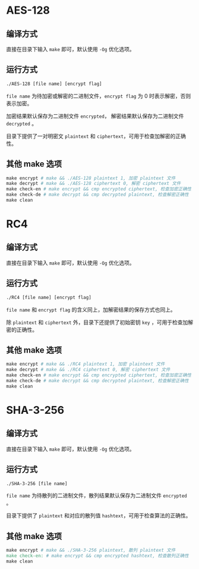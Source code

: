 # AES-128
## 编译方式
直接在目录下输入 `make` 即可，默认使用 `-Og` 优化选项。
## 运行方式
``` bash
./AES-128 [file name] [encrypt flag]
```
`file name` 为待加密或解密的二进制文件，`encrypt flag` 为 0 时表示解密，否则表示加密。

加密结果默认保存为二进制文件 `encrypted`， 解密结果默认保存为二进制文件 `decrypted` 。

目录下提供了一对明密文 `plaintext` 和 `ciphertext`，可用于检查加解密的正确性。
## 其他 make 选项
``` makefile
make encrypt # make && ./AES-128 plaintext 1, 加密 plaintext 文件
make decrypt # make && ./AES-128 ciphertext 0, 解密 ciphertext 文件
make check-en # make encrypt && cmp encrypted ciphertext, 检查加密正确性
make check-de # make decrypt && cmp decrypted plaintext, 检查解密正确性
make clean
```

# RC4
## 编译方式
直接在目录下输入 `make` 即可，默认使用 `-Og` 优化选项。
## 运行方式
``` bash
./RC4 [file name] [encrypt flag]
```
`file name` 和 `encrypt flag` 的含义同上，加解密结果的保存方式也同上。

除 `plaintext` 和 `ciphertext` 外，目录下还提供了初始密钥 `key` ，可用于检查加解密的正确性。
## 其他 make 选项
``` makefile
make encrypt # make && ./RC4 plaintext 1, 加密 plaintext 文件
make decrypt # make && ./RC4 ciphertext 0, 解密 ciphertext 文件
make check-en # make encrypt && cmp encrypted ciphertext, 检查加密正确性
make check-de # make decrypt && cmp decrypted plaintext, 检查解密正确性
make clean
```

# SHA-3-256
## 编译方式
直接在目录下输入 `make` 即可，默认使用 `-Og` 优化选项。
## 运行方式
``` bash
./SHA-3-256 [file name]
```
`file name` 为待散列的二进制文件，散列结果默认保存为二进制文件 `encrypted` 。

目录下提供了 `plaintext` 和对应的散列值 `hashtext`，可用于检查算法的正确性。
## 其他 make 选项
``` makefile
make encrypt # make && ./SHA-3-256 plaintext, 散列 plaintext 文件
make check-en: # make encrypt && cmp encrypted hashtext, 检查散列正确性
make clean
```